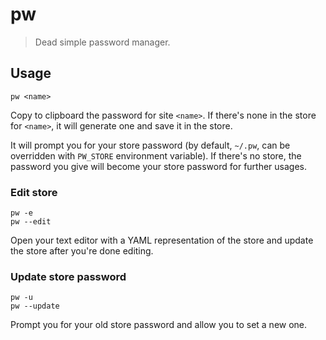 # pw

> Dead simple password manager.

## Usage

```
pw <name>
```

Copy to clipboard the password for site `<name>`. If there's none in the
store for `<name>`, it will generate one and save it in the store.

It will prompt you for your store password (by default, `~/.pw`, can be
overridden with `PW_STORE` environment variable). If there's no store,
the password you give will become your store password for further usages.

### Edit store

```
pw -e
pw --edit
```

Open your text editor with a YAML representation of the store and update
the store after you're done editing.

### Update store password

```
pw -u
pw --update
```

Prompt you for your old store password and allow you to set a
new one.
